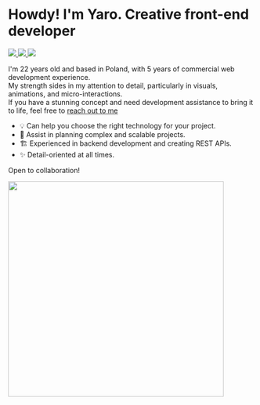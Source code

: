 # Howdy! I'm Yaro. Creative front-end developer

<p align="left">
  <a href="mailto:aka@yaro.works">
    <img src="https://img.shields.io/badge/-aka@yaro.works-FF941A?style=flat-square&logo=Gmail&logoColor=white&link=mailto:aka@yaro.works" />
  </a>
  <a href="https://www.linkedin.com/in/yaroslav-rogovich">
    <img src="https://img.shields.io/badge/-My%20LinkedIn-FF941A?style=flat-square&logo=Linkedin&logoColor=white&link=https://www.linkedin.com/in/yaroslav-rogovich" />
  </a>
  <a href="https://www.instagram.com/just_yarik">
    <img src="https://img.shields.io/badge/-My%20Instagram-FF941A?style=flat-square&logo=Instagram&logoColor=white&link=https://www.instagram.com/just_yarik" />
  </a>
</p>

I'm 22 years old and based in Poland, with 5 years of commercial web development experience. <br>
My strength sides in my attention to detail, particularly in visuals, animations, and micro-interactions. <br>
If you have a stunning concept and need development assistance to bring it to life, feel free to <a href="mailto:aka@yaro.works">reach out to me</a>

- 💡 Can help you choose the right technology for your project.
- 💯 Assist in planning complex and scalable projects.
- 🏗️ Experienced in backend development and creating REST APIs.
- ✨ Detail-oriented at all times.

Open to collaboration!

<img 
   width="440"
   src="https://github-readme-stats.vercel.app/api?username=yrogovich&count_private=true&show_icons=true&custom_title=GitHub%20Status&hide=issues&title_color=FF941A&icon_color=FF941A&bg_color=ffffff00&text_color=222&hide_border=true"
/>
